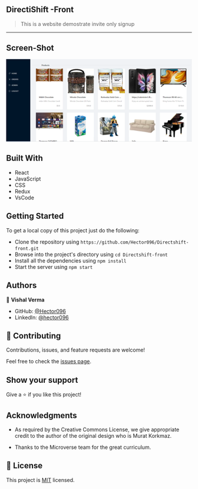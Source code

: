 ## DirectiShift -Front

> This is a website demostrate invite only signup

---

## Screen-Shot

![Screen Shot](./asset/screenshot.png)

## Built With

-   React
-   JavaScript
-   CSS
-   Redux
-   VsCode

## Getting Started

To get a local copy of this project just do the following:

-   Clone the repository using `https://github.com/Hector096/Directshift-front.git`
-   Browse into the project's directory using `cd Directshift-front`
-   Install all the dependencies using `npm install`
-   Start the server using `npm start`

## Authors

👤 **Vishal Verma**

-   GitHub: [@Hector096](https://github.com/Hector096)
-   LinkedIn: [@hector096](https://www.linkedin.com/in/hector096/)

## 🤝 Contributing

Contributions, issues, and feature requests are welcome!

Feel free to check the [issues page](https://github.com/Hector096/Directshift-front/issues).

## Show your support

Give a ⭐️ if you like this project!

## Acknowledgments

-   As required by the Creative Commons License, we give appropriate credit to the author of the original design who is Murat Korkmaz.

-   Thanks to the Microverse team for the great curriculum.

## 📝 License

This project is [MIT](./MIT.md) licensed.
